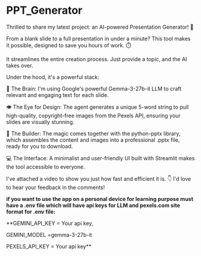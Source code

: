 # PPT_Generator

Thrilled to share my latest project: an AI-powered Presentation Generator! 🚀

From a blank slide to a full presentation in under a minute? This tool makes it possible, designed to save you hours of work. ⏱️

It streamlines the entire creation process. Just provide a topic, and the AI takes over.

Under the hood, it's a powerful stack:

🧠 The Brain: I'm using Google's powerful Gemma-3-27b-it LLM to craft relevant and engaging text for each slide.

👁️ The Eye for Design: The agent generates a unique 5-word string to pull high-quality, copyright-free images from the Pexels API, ensuring your slides are visually stunning.

🧩 The Builder: The magic comes together with the python-pptx library, which assembles the content and images into a professional .pptx file, ready for you to download.

💻 The Interface: A minimalist and user-friendly UI built with Streamlit makes the tool accessible to everyone.

I've attached a video to show you just how fast and efficient it is. 👇 I'd love to hear your feedback in the comments!

**if you want to use the app on a personal device for learning purpose must have a .env file which will have api keys for LLM and pexels.com site**
**format for .env file:**

**GEMINI_API_KEY = Your api key,

GEMINI_MODEL =gemma-3-27b-it

PEXELS_API_KEY = Your api key**


